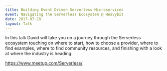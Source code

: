 ```yaml
---
title: Building Event Driven Serverless Microservices
event: Navigating the Serverless Ecosystem @ Heavybit
date: 2017-07-28
layout: Talk
---
```


In this talk David will take you on a journey through the Serverless ecosystem touching on where to start, how to choose a provider, where to find examples, where to find community resources, and finishing with a look at where the industry is heading.

https://www.meetup.com/Serverless/

